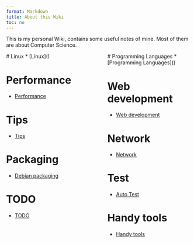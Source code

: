 ```yaml
---
format: Markdown
title: About this Wiki
toc: no
---
```


This is my personal Wiki, contains some useful notes of mine.
Most of them are about Computer Science.

<div style="widty:100%; height:600px;">
<div style="heigh:100px; width:45%; float:left;">
# Linux
* [Linux]()

# Performance
* [Performance]()

# Tips
* [Tips]()

# Packaging
* [Debian packaging]()

# TODO
* [TODO]()
</div>

<div style="heigh:100px; width:45%; float:right;">
# Programming Languages
* [Programming Languages]()

# Web development
* [Web development]()

# Network
* [Network]()

# Test
* [Auto Test]()
 
# Handy tools
* [Handy tools]()
</div>
</div>